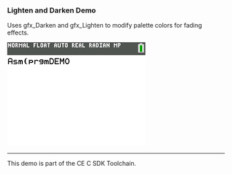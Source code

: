 ### Lighten and Darken Demo

Uses gfx_Darken and gfx_Lighten to modify palette colors for fading effects.

![Screenshot](screenshot.gif)

---

This demo is part of the CE C SDK Toolchain.
